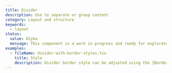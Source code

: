 ```yaml
---
title: Divider
description: Use to separate or group content
category: Layout and structure
keywords:
  - layout
status:
  value: Alpha
  message: This component is a work in progress and ready for exploratory usage, with breaking changes expected in minor version updates. Please use with caution. Learn more about our [Component lifecycle](/getting-started/components-lifecycle).
examples:
  - fileName: divider-with-border-styles.tsx
    title: Style
    description: Divider border style can be adjusted using the [Border tokens](https://polaris.shopify.com/tokens/border).
---
```

